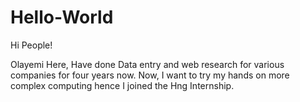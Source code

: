 # Hello-World

Hi People!

Olayemi Here, Have done Data entry and web research for various companies for four years now.
Now, I want to try my hands on more complex computing hence I joined the Hng Internship.
